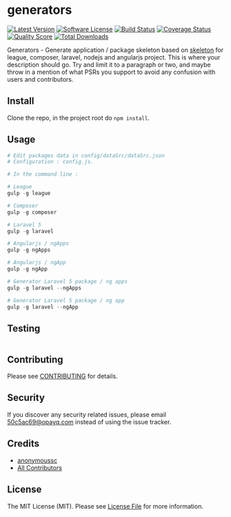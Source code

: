 # generators

[![Latest Version](https://img.shields.io/github/release/consigliere/generators.svg?style=flat-square)](https://github.com/consigliere/generators/releases)
[![Software License](https://img.shields.io/badge/license-MIT-brightgreen.svg?style=flat-square)](LICENSE.md)
[![Build Status](https://img.shields.io/travis/consigliere/generators/master.svg?style=flat-square)](https://travis-ci.org/consigliere/generators)
[![Coverage Status](https://img.shields.io/scrutinizer/coverage/g/consigliere/generators.svg?style=flat-square)](https://scrutinizer-ci.com/g/consigliere/generators/code-structure)
[![Quality Score](https://img.shields.io/scrutinizer/g/consigliere/generators.svg?style=flat-square)](https://scrutinizer-ci.com/g/consigliere/generators)
[![Total Downloads](https://img.shields.io/packagist/dt/consigliere/generators.svg?style=flat-square)](https://packagist.org/packages/consigliere/generators)

Generators - Generate application / package skeleton based on [skeleton](https://github.com/thephpleague/skeleton) for league, composer, laravel, nodejs and angularjs project. 
This is where your description should go. Try and limit it to a paragraph or two, and maybe throw in a mention of what
PSRs you support to avoid any confusion with users and contributors.

## Install

Clone the repo, in the project root do `npm install`.

## Usage

``` php
# Edit packages data in config/dataSrc/dataSrc.json
# Configuration : config.js.

# In the command line :

# League
gulp -g league

# Composer
gulp -g composer

# Laravel 5
gulp -g laravel

# Angularjs / ngApps
gulp -g ngApps

# Angularjs / ngApp
gulp -g ngApp

# Generator Laravel 5 package / ng apps
gulp -g laravel --ngApps

# Generator Laravel 5 package / ng app
gulp -g laravel --ngApp
```

## Testing

``` bash

```

## Contributing

Please see [CONTRIBUTING](CONTRIBUTING.md) for details.

## Security

If you discover any security related issues, please email 50c5ac69@opayq.com instead of using the issue tracker.

## Credits

- [anonymoussc](https://github.com/consigliere)
- [All Contributors](../../contributors)

## License

The MIT License (MIT). Please see [License File](LICENSE.md) for more information.